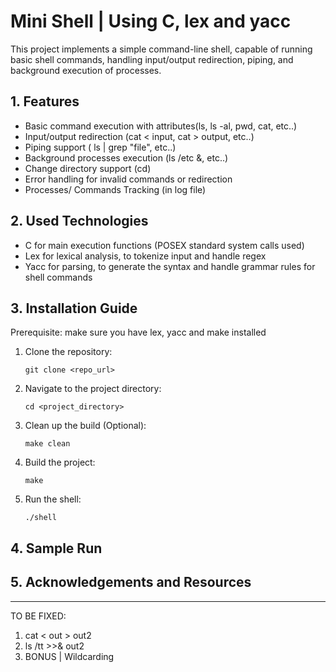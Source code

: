 # Mini Shell | Using C, lex and yacc

This project implements a simple command-line shell, capable of running basic shell commands, handling input/output redirection, piping, and background execution of processes.



## 1. Features
- Basic command execution with attributes(ls, ls -al, pwd, cat, etc..)
- Input/output redirection (cat < input, cat > output, etc..)
- Piping support ( ls | grep "file", etc..)
- Background processes execution (ls /etc &, etc..)
- Change directory support (cd)
- Error handling for invalid commands or redirection
- Processes/ Commands Tracking (in log file)


## 2. Used Technologies
- C for main execution functions (POSEX standard system calls used)
- Lex for lexical analysis, to tokenize input and handle regex
- Yacc for parsing, to generate the syntax and handle grammar rules for shell commands

## 3. Installation Guide

Prerequisite: make sure you have lex, yacc and make installed

1. Clone the repository:

	`git clone <repo_url>`

2. Navigate to the project directory:

    `cd <project_directory>`

3. Clean up the build (Optional):

	`make clean`

4. Build the project:

    `make`

4. Run the shell:

	`./shell`

## 4. Sample Run


## 5. Acknowledgements and Resources
-------------------------------



TO BE FIXED:
1. cat < out > out2
2. ls /tt >>& out2
3. BONUS | Wildcarding


